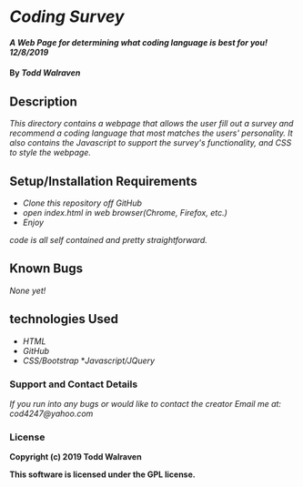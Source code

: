 # _**Coding Survey**_

#### _A Web Page for determining what coding language is best for you! 12/8/2019_

#### By _**Todd Walraven**_

## Description

_This directory contains a webpage that allows the user fill out a survey and recommend a coding language that most matches the users' personality. It also contains the Javascript to support the survey's functionality, and CSS to style the webpage._

## Setup/Installation Requirements

* _Clone this repository off GitHub_
* _open index.html in web browser(Chrome, Firefox, etc.)_
* _Enjoy_

_code is all self contained and pretty straightforward._

## Known Bugs

_None yet!_

## technologies Used

* _HTML_
* _GitHub_
* _CSS/Bootstrap_
*_Javascript/JQuery_

### Support and Contact Details

_If you run into any bugs or would like to contact the creator Email me at: cod4247@yahoo.com_

### License

**Copyright (c) 2019 Todd Walraven**

**This software is licensed under the GPL license.**
